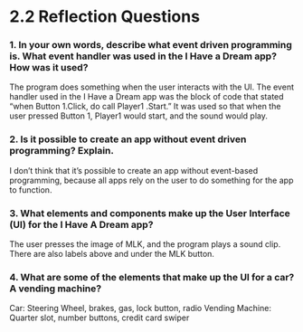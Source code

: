 # 2.2 Reflection Questions

### 1. In your own words, describe what event driven programming is. What event handler was used in the I Have a Dream app? How was it used?

The program does something when the user interacts with the UI. The event handler used in the I Have a Dream app was the block of code that stated “when Button 1.Click, do call Player1 .Start.” It was used so that when the user pressed Button 1, Player1 would start, and the sound would play.

### 2. Is it possible to create an app without event driven programming? Explain.

 I don’t think that it’s possible to create an app without event-based programming, because all apps rely on the user to do something for the app to function.

### 3. What elements and components make up the User Interface (UI) for the I Have A Dream app?

 The user presses the image of MLK, and the program plays a sound clip. There are also labels above and under the MLK button.

### 4. What are some of the elements that make up the UI for a car? A vending machine?

Car: Steering Wheel, brakes, gas, lock button, radio
Vending Machine: Quarter slot, number buttons, credit card swiper


